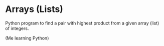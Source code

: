 # Arrays (Lists)
Python program to find a pair with highest product from a given array (list) of integers.

(Me learning Python)